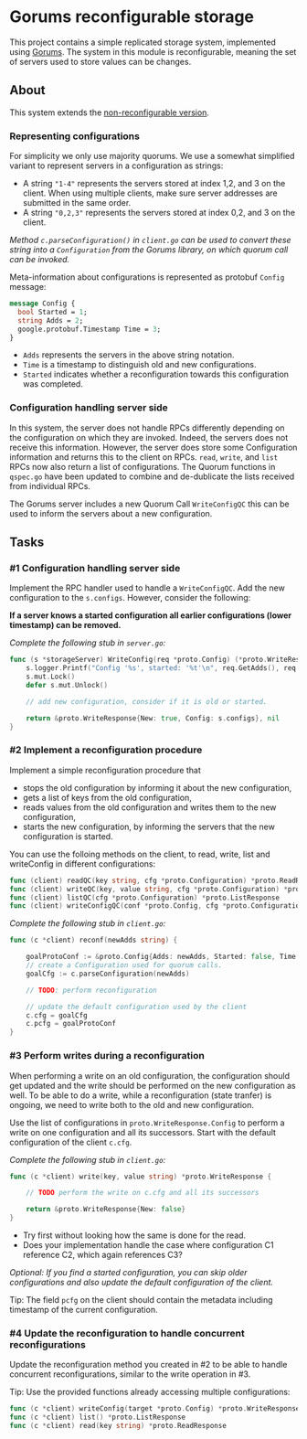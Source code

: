 # Gorums reconfigurable storage

This project contains a simple replicated storage system, implemented using [Gorums](https://github.com/relab/gorums/blob/master/doc/user-guide.md).
The system in this module is reconfigurable, meaning the set of servers used to store values can be changes.


## About

This system extends the [non-reconfigurable version](../storage/).

### Representing configurations
For simplicity we only use majority quorums.
We use a somewhat simplified variant to represent servers in a configuration as strings:
* A string `"1-4"` represents the servers stored at index 1,2, and 3 on the client. When using multiple clients, make sure server addresses are submitted in the same order.
* A string `"0,2,3"` represents the servers stored at index 0,2, and 3 on the client.

*Method `c.parseConfiguration()` in `client.go` can be used to convert these string into a `Configuration` from the Gorums library, on which quorum call can be invoked.*

Meta-information about configurations is represented as protobuf `Config` message:
```protobuf
message Config {
  bool Started = 1;
  string Adds = 2;
  google.protobuf.Timestamp Time = 3;
}
```

* `Adds` represents the servers in the above string notation.
* `Time` is a timestamp to distinguish old and new configurations.
* `Started` indicates whether a reconfiguration towards this configuration was completed.

### Configuration handling server side

In this system, the server does not handle RPCs differently depending on the configuration on which they are invoked. 
Indeed, the servers does not receive this information.
However, the server does store some Configuration information and returns this to the client on RPCs.
`read`, `write`, and `list` RPCs now also return a list of configurations.
The Quorum functions in `qspec.go` have been updated to combine and de-dublicate the lists received from individual RPCs.

The Gorums server includes a new Quorum Call `WriteConfigQC` this can be used to inform the servers about a new configuration.

## Tasks

### #1 Configuration handling server side

Implement the RPC handler used to handle a `WriteConfigQC`.
Add the new configuration to the `s.configs`. However, consider the following:

**If a server knows a started configuration all earlier configurations (lower timestamp) can be removed.**


*Complete the following stub in `server.go`:*
```go
func (s *storageServer) WriteConfig(req *proto.Config) (*proto.WriteResponse, error) {
	s.logger.Printf("Config '%s', started: '%t'\n", req.GetAdds(), req.GetStarted())
	s.mut.Lock()
	defer s.mut.Unlock()

	// add new configuration, consider if it is old or started.

	return &proto.WriteResponse{New: true, Config: s.configs}, nil
}
```

### #2 Implement a reconfiguration procedure

Implement a simple reconfiguration procedure that 
* stops the old configuration by informing it about the new configuration,
* gets a list of keys from the old configuration,
* reads values from the old configuration and writes them to the new configuration,
* starts the new configuration, by informing the servers that the new configuration is started.

You can use the folloing methods on the client, to read, write, list and writeConfig in different configurations:
```go
func (client) readQC(key string, cfg *proto.Configuration) *proto.ReadResponse
func (client) writeQC(key, value string, cfg *proto.Configuration) *proto.WriteResponse
func (client) listQC(cfg *proto.Configuration) *proto.ListResponse
func (client) writeConfigQC(conf *proto.Config, cfg *proto.Configuration) *proto.WriteResponse
```

*Complete the following stub in `client.go`:*
```go
func (c *client) reconf(newAdds string) {

	goalProtoConf := &proto.Config{Adds: newAdds, Started: false, Time: timestamppb.Now()}
	// create a Configuration used for quorum calls.
	goalCfg := c.parseConfiguration(newAdds)

    // TODO: perform reconfiguration

	// update the default configuration used by the client
	c.cfg = goalCfg
    c.pcfg = goalProtoConf
}
```

### #3 Perform writes during a reconfiguration

When performing a write on an old configuration, the configuration should get updated and the write should be performed on the new configuration as well.
To be able to do a write, while a reconfiguration (state tranfer) is ongoing, we need to write both to the old and new configuration.

Use the list of configurations in `proto.WriteResponse.Config` to perform a write on one configuration and all its successors.
Start with the default configuration of the client `c.cfg`.

*Complete the following stub in `client.go`:*
```go
func (c *client) write(key, value string) *proto.WriteResponse {

	// TODO perform the write on c.cfg and all its successors

	return &proto.WriteResponse{New: false}
}
```

* Try first without looking how the same is done for the read.
* Does your implementation handle the case where configuration C1 reference C2, which again references C3?

*Optional: If you find a started configuration, you can skip older configurations and also update the default configuration of the client.*

Tip: The field `pcfg` on the client should contain the metadata including timestamp of the current configuration.

### #4 Update the reconfiguration to handle concurrent reconfigurations

Update the reconfiguration method you created in #2 to be able to handle concurrent reconfigurations, similar to the write operation in #3.

Tip: Use the provided functions already accessing multiple configurations:
```go
func (c *client) writeConfig(target *proto.Config) *proto.WriteResponse
func (c *client) list() *proto.ListResponse
func (c *client) read(key string) *proto.ReadResponse
```
